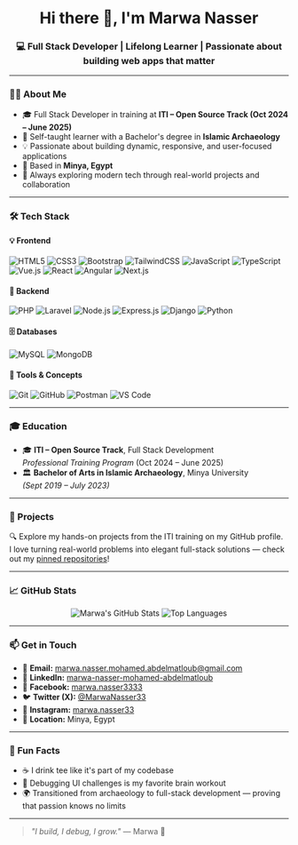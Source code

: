 <h1 align="center">Hi there 👋, I'm Marwa Nasser</h1>
<h3 align="center">💻 Full Stack Developer | Lifelong Learner | Passionate about building web apps that matter</h3>

---

### 👩‍💻 About Me

- 🎓 Full Stack Developer in training at **ITI – Open Source Track (Oct 2024 – June 2025)**
- 🧠 Self-taught learner with a Bachelor's degree in **Islamic Archaeology**
- 💡 Passionate about building dynamic, responsive, and user-focused applications
- 📍 Based in **Minya, Egypt**
- 🚀 Always exploring modern tech through real-world projects and collaboration

---

### 🛠️ Tech Stack

#### 💡 Frontend
![HTML5](https://img.shields.io/badge/HTML5-E34F26?logo=html5&logoColor=white&style=for-the-badge)
![CSS3](https://img.shields.io/badge/CSS3-1572B6?logo=css3&logoColor=white&style=for-the-badge)
![Bootstrap](https://img.shields.io/badge/Bootstrap-7952B3?logo=bootstrap&logoColor=white&style=for-the-badge)
![TailwindCSS](https://img.shields.io/badge/TailwindCSS-38B2AC?logo=tailwind-css&logoColor=white&style=for-the-badge)
![JavaScript](https://img.shields.io/badge/JavaScript-F7DF1E?logo=javascript&logoColor=black&style=for-the-badge)
![TypeScript](https://img.shields.io/badge/TypeScript-3178C6?logo=typescript&logoColor=white&style=for-the-badge)
![Vue.js](https://img.shields.io/badge/Vue.js-4FC08D?logo=vue.js&logoColor=white&style=for-the-badge)
![React](https://img.shields.io/badge/React-61DAFB?logo=react&logoColor=black&style=for-the-badge)
![Angular](https://img.shields.io/badge/Angular-DD0031?logo=angular&logoColor=white&style=for-the-badge)
![Next.js](https://img.shields.io/badge/Next.js-000?logo=next.js&logoColor=white&style=for-the-badge)

#### 🔧 Backend
![PHP](https://img.shields.io/badge/PHP-777BB4?logo=php&logoColor=white&style=for-the-badge)
![Laravel](https://img.shields.io/badge/Laravel-FF2D20?logo=laravel&logoColor=white&style=for-the-badge)
![Node.js](https://img.shields.io/badge/Node.js-339933?logo=node.js&logoColor=white&style=for-the-badge)
![Express.js](https://img.shields.io/badge/Express.js-000000?logo=express&logoColor=white&style=for-the-badge)
![Django](https://img.shields.io/badge/Django-092E20?logo=django&logoColor=white&style=for-the-badge)
![Python](https://img.shields.io/badge/Python-3776AB?logo=python&logoColor=white&style=for-the-badge)

#### 🗄️ Databases
![MySQL](https://img.shields.io/badge/MySQL-4479A1?logo=mysql&logoColor=white&style=for-the-badge)
![MongoDB](https://img.shields.io/badge/MongoDB-47A248?logo=mongodb&logoColor=white&style=for-the-badge)

#### 🧰 Tools & Concepts
![Git](https://img.shields.io/badge/Git-F05032?logo=git&logoColor=white&style=for-the-badge)
![GitHub](https://img.shields.io/badge/GitHub-181717?logo=github&logoColor=white&style=for-the-badge)
![Postman](https://img.shields.io/badge/Postman-FF6C37?logo=postman&logoColor=white&style=for-the-badge)
![VS Code](https://img.shields.io/badge/VS%20Code-007ACC?logo=visual-studio-code&logoColor=white&style=for-the-badge)

---

### 🎓 Education

- 🎓 **ITI – Open Source Track**, Full Stack Development  
  *Professional Training Program* (Oct 2024 – June 2025)
- 🏛️ **Bachelor of Arts in Islamic Archaeology**, Minya University  
  *(Sept 2019 – July 2023)*

---

### 📂 Projects

🔍 Explore my hands-on projects from the ITI training on my GitHub profile.  
I love turning real-world problems into elegant full-stack solutions — check out my [pinned repositories](https://github.com/marwa-nasser-mohamed-abdelmatloub)!

---

### 📈 GitHub Stats

<div align="center">

![Marwa's GitHub Stats](https://github-readme-stats.vercel.app/api?username=marwa-nasser-mohamed-abdelmatloub&show_icons=true&theme=radical)
![Top Languages](https://github-readme-stats.vercel.app/api/top-langs/?username=marwa-nasser-mohamed-abdelmatloub&layout=compact&theme=radical)

</div>

---

### 📫 Get in Touch

- 📧 **Email:** marwa.nasser.mohamed.abdelmatloub@gmail.com  
- 🔗 **LinkedIn:** [marwa-nasser-mohamed-abdelmatloub](https://linkedin.com/in/marwa-nasser-mohamed-abdelmatloub)  
- 📘 **Facebook:** [marwa.nasser3333](https://www.facebook.com/marwa.nasser3333)  
- 🐦 **Twitter (X):** [@MarwaNasser33](https://x.com/MarwaNasser33)
- 📸 **Instagram:** [marwa.nasser33](https://www.instagram.com/marwa.nasser33/)  
- 📍 **Location:** Minya, Egypt

---

### 💬 Fun Facts

- ☕ I drink tee like it's part of my codebase
- 🧩 Debugging UI challenges is my favorite brain workout
- 🌍 Transitioned from archaeology to full-stack development — proving that passion knows no limits

---

> _"I build, I debug, I grow."_ — Marwa 💙
